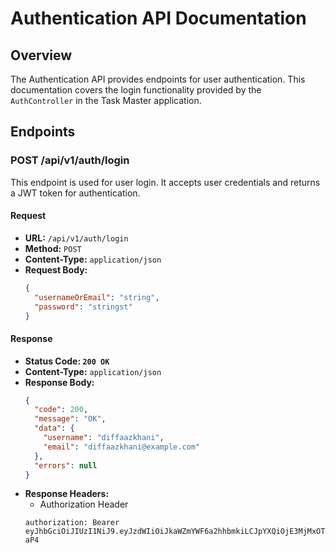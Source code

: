 # Authentication API Documentation

## Overview

The Authentication API provides endpoints for user authentication. This documentation covers the login functionality provided by the `AuthController` in the Task Master application.

## Endpoints

### POST /api/v1/auth/login

This endpoint is used for user login. It accepts user credentials and returns a JWT token for authentication.

#### Request

- **URL:** `/api/v1/auth/login`
- **Method:** `POST`
- **Content-Type:** `application/json`
- **Request Body:**
  ```json
  {
    "usernameOrEmail": "string",
    "password": "stringst"
  }
  
#### Response
- **Status Code: `200 OK`**
- **Content-Type:** `application/json`
- **Response Body:**
  ```json
  {
    "code": 200,
    "message": "OK",
    "data": {
      "username": "diffaazkhani",
      "email": "diffaazkhani@example.com"
    },
    "errors": null
  }
- **Response Headers:**
  - Authorization Header
  ```text
  authorization: Bearer eyJhbGciOiJIUzI1NiJ9.eyJzdWIiOiJkaWZmYWF6a2hhbmkiLCJpYXQiOjE3MjMxOTA4MDgsImV4cCI6MTcyMzIxOTYwOH0.ymrGQcUpySMdbbvQfIeOkzTK17Qz2RXCskXwiIP-aP4

